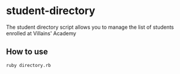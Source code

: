 # student-directory #

The student directory script allows you to manage the list of students enrolled at Villains' Academy

## How to use ##


``` shell
ruby directory.rb
```
